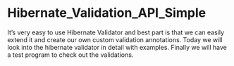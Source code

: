 # Hibernate_Validation_API_Simple
It’s very easy to use Hibernate Validator and best part is that we can easily extend it and create our own custom validation annotations. Today we will look into the hibernate validator in detail with examples. Finally we will have a test program to check out the validations.

